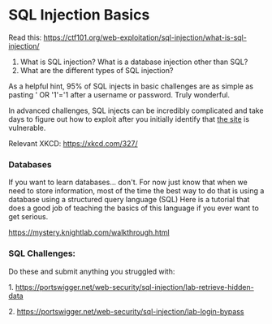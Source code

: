 # SQL Injection Basics

Read this: <a
href="https://ctf101.org/web-exploitation/sql-injection/what-is-sql-injection/"
rel="noopener"
target="_blank">https://ctf101.org/web-exploitation/sql-injection/what-is-sql-injection/</a>

1.  What is SQL injection? What is a database injection other than SQL?
2.  What are the different types of SQL injection?

As a helpful hint, 95% of SQL injects in basic challenges are as simple
as pasting ' OR '1'='1 after a username or password. Truly wonderful.

In advanced challenges, SQL injects can be incredibly complicated and
take days to figure out how to exploit after you initially identify that
[the
site](https://academy.hoppersroppers.org/mod/page/view.php?id=2185 "The Site")
is vulnerable.

Relevant XKCD: <a href="https://xkcd.com/327/" rel="noopener"
target="_blank">https://xkcd.com/327/</a>

### Databases

If you want to learn databases... don't. For now just know that when we
need to store information, most of the time the best way to do that is
using a database using a structured query language (SQL) Here is a
tutorial that does a good job of teaching the basics of this language if
you ever want to get serious.

<a href="https://mystery.knightlab.com/walkthrough.html" rel="noopener"
target="_blank">https://mystery.knightlab.com/walkthrough.html</a>

  

### SQL Challenges:

Do these and submit anything you struggled with:

1\.
<https://portswigger.net/web-security/sql-injection/lab-retrieve-hidden-data> 

2\.
<https://portswigger.net/web-security/sql-injection/lab-login-bypass> 
